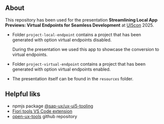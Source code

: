 ## About ##

This repository has been used for the presentation **Streamlining Local App Previews: Virtual Endpoints for Seamless Development** at [UI5con](https://openui5.org/ui5con/) 2025.
- Folder `project-local-endpoint` contains a project that has been generated with option virtual endpoints disabled.

  During the presentation we used this app to showcase the conversion to virtual endpoints.
- Folder `project-virtual-endpoint` contains a project that has been generated with option virtual endpoints enabled.
- The presentation itself can be found in the `resources` folder.

## Helpful liks ##
- npmjs package [@sap-ux/ux-ui5-tooling](https://www.npmjs.com/package/@sap/ux-ui5-tooling)
- [Fiori tools VS Code extension](https://marketplace.visualstudio.com/items?itemName=SAPSE.sap-ux-fiori-tools-extension-pack)
- [open-ux-tools](https://github.com/SAP/open-ux-tools) github repository
